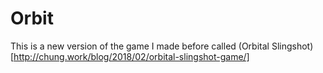# Orbit

This is a new version of the game I made before called (Orbital Slingshot)[http://chung.work/blog/2018/02/orbital-slingshot-game/]
